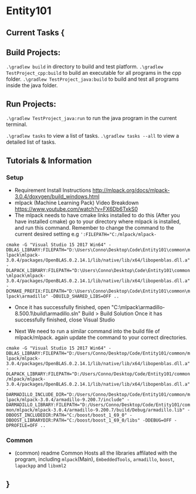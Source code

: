 # Entity101

## Current Tasks {
 
 
 ## Build Projects:
  `.\gradlew build` in directory to build and test platform.
  `.\gradlew TestProject_cpp:build` to build an executable for all programs in the cpp folder.
  `.\gradlew TestProject_java:build` to build and test all programs inside the java folder.
  
 ## Run Projects:
  `.\gradlew TestProject_java:run` to run the java program in the current terminal.
  
  `.\gradlew tasks` to view a list of tasks.
  `.\gradlew tasks --all` to view a detailed list of tasks.
  
  
  ## Tutorials & Information
  
  ### Setup
  - Requirement Install Instructions http://mlpack.org/docs/mlpack-3.0.4/doxygen/build_windows.html
  - mlpack (Machine Learning Pack) Video Breakdown https://www.youtube.com/watch?v=FX6Db6TxkS0
  - The mlpack needs to have cmake links installed to do this (After you have installed cmake) go to your directory where mlpack is         installed, and run this command. Remember to change the command to the current desired setting e.g ```':FILEPATH="C:/mlpack/mlpack-```

  ```cmake -G "Visual Studio 15 2017 Win64" -DBLAS_LIBRARY:FILEPATH="D:\Users\Conno\Desktop\Code\Entity101\common\mlpack\mlpack-3.0.4/packages/OpenBLAS.0.2.14.1/lib/native/lib/x64/libopenblas.dll.a" -DLAPACK_LIBRARY:FILEPATH="D:\Users\Conno\Desktop\Code\Entity101\common\mlpack\mlpack-3.0.4/packages/OpenBLAS.0.2.14.1/lib/native/lib/x64/libopenblas.dll.a" -DCMAKE_PREFIX:FILEPATH="D:\Users\Conno\Desktop\Code\Entity101\common\mlpack\armadillo" -DBUILD_SHARED_LIBS=OFF ..```
  
  - Once it has successfully finished, open "C:\mlpack\armadillo-8.500.1\build\armadillo.sln"
    Build > Build Solution
    Once it has successfully finished, close Visual Studio

  - Next We need to run a similar command into the build file of mlpack/mlpack<version>. again update the command to your correct           directories.
 
 ```cmake -G "Visual Studio 15 2017 Win64" -DBLAS_LIBRARY:FILEPATH="D:/Users/Conno/Desktop/Code/Entity101/common/mlpack/mlpack-3.0.4/packages/OpenBLAS.0.2.14.1/lib/native/lib/x64/libopenblas.dll.a" -DLAPACK_LIBRARY:FILEPATH="D:/Users/Conno/Desktop/Code/Entity101/common/mlpack/mlpack-3.0.4/packages/OpenBLAS.0.2.14.1/lib/native/lib/x64/libopenblas.dll.a" -DARMADILLO_INCLUDE_DIR="D:/Users/Conno/Desktop/Code/Entity101/common/mlpack/mlpack-3.0.4/armadillo-9.200.7/include" -DARMADILLO_LIBRARY:FILEPATH="D:/Users/Conno/Desktop/Code/Entity101/common/mlpack/mlpack-3.0.4/armadillo-9.200.7/build/Debug/armadillo.lib" -DBOOST_INCLUDEDIR:PATH="C:/boost/boost_1_69_0" -DBOOST_LIBRARYDIR:PATH="C:/boost/boost_1_69_0/libs" -DDEBUG=OFF -DPROFILE=OFF ..```
 
  ### Common
  
  - (common) readme
  Common Hosts all the libraries affilated with the program, including `mlpack`(Main), `EmbeddedTools`, `armadillo`, `boost`, `lapackpp` and `libxml2` 
## }
